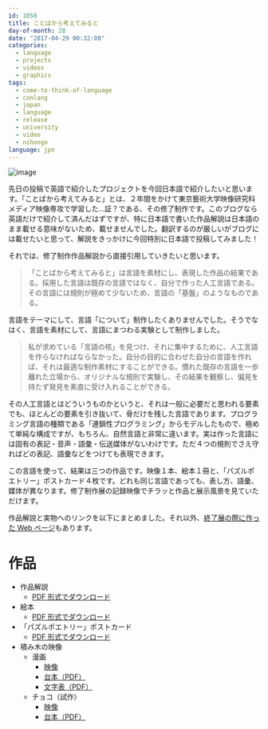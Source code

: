 ```yaml
---
id: 1058
title: ことばから考えてみると
day-of-month: 28
date: "2017-04-29 00:32:08"
categories:
  - language
  - projects
  - videos
  - graphics
tags:
  - come-to-think-of-language
  - conlang
  - japan
  - language
  - release
  - university
  - video
  - nihongo
language: jpn
---
```


![image](/files/2017/04-kotoba-kara-kangaete-miru-to/tsumiki.jpg)

先日の投稿で英語で紹介したプロジェクトを今回日本語で紹介したいと思います。「ことばから考えてみると」とは、２年間をかけて東京藝術大学映像研究科メディア映像専攻で学習した…証？である、その修了制作です。このブログなら英語だけで紹介して済んだはずですが、特に日本語で書いた作品解説は日本語のまま載せる意味がないため、載せませんでした。翻訳するのが厳しいがブログには載せたいと思って、解説をきっかけに今回特別に日本語で投稿してみました！<!-- more -->

それでは、修了制作作品解説から直接引用していきたいと思います。

> 「ことばから考えてみると」は言語を素材にし、表現した作品の結果である。採用した言語は既存の言語ではなく、自分で作った人工言語である。その言語には規則が極めて少ないため、言語の「基盤」のようなものである。

言語をテーマにして、言語「について」制作したくありませんでした。そうでなはく、言語を素材にして、言語にまつわる実験として制作しました。

> 私が求めている「言語の核」を見つけ、それに集中するために、人工言語を作らなければならなかった。自分の目的に合わせた自分の言語を作れば、それは最適な制作素材にすることができる。慣れた既存の言語を一歩離れた立場から、オリジナルな規則で実験し、その結果を観察し、偏見を持たず発見を素直に受け入れることができる。

その人工言語とはどういうものかというと、それは一般に必要だと思われる要素でも、ほとんどの要素を引き抜いて、骨だけを残した言語であります。プログラミング言語の種類である「連鎖性プログラミング」からモデルしたもので、極めて単純な構成ですが、もちろん、自然言語と非常に違います。実は作った言語には固有の表記・音声・語彙・伝送媒体がないわけです。ただ４つの規則でさえ守ればどの表記、語彙などをつけても表現できます。

この言語を使って、結果は三つの作品です。映像１本、絵本１冊と、「パズルポエトリー」ポストカード４枚です。どれも同じ言語であっても、表し方、語彙、媒体が異なります。修了制作展の記録映像でチラッと作品と展示風景を見ていただけます。

<video-embed service="vimeo" id="201826714" width="500" height="281" />

作品解説と実物へのリンクを以下にまとめました。それ以外、[終了展の際に作った Web ページ](http://agj.cl/go/mp2017/)もあります。

# 作品

- 作品解説
  - [PDF 形式でダウンロード](http://agj.cl/files/other/kotokan/kotokan_kaisetsu_20170220.pdf)
- 絵本
  - [PDF 形式でダウンロード](http://agj.cl/files/other/kotokan/kotokan_ehon_20170114.pdf)
- 「パズルポエトリー」ポストカード
  - [PDF 形式でダウンロード](http://agj.cl/files/other/kotokan/kotokan_puzzlepoetry_postcard_20170420.pdf)
- 積み木の映像
  - 漫画
    - [映像](https://vimeo.com/199388496)
    - [台本（PDF）](http://agj.cl/files/other/kotokan/kotokan_tsumiki_manga_daihon.pdf)
    - [文字表（PDF）](http://agj.cl/files/other/kotokan/kotokan_tsumiki_manga_goi.pdf)
  - チョコ（試作）
    - [映像](https://vimeo.com/198562469)
    - [台本（PDF）](http://agj.cl/files/other/kotokan/kotokan_tsumiki_choco_daihon.pdf)

